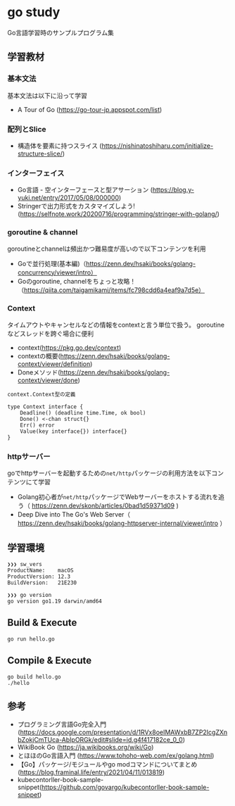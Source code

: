 # go study
Go言語学習時のサンプルプログラム集

## 学習教材
### 基本文法
基本文法は以下に沿って学習

- A Tour of Go (https://go-tour-jp.appspot.com/list)

### 配列とSlice
- 構造体を要素に持つスライス (https://nishinatoshiharu.com/initialize-structure-slice/)

### インターフェイス
- Go言語 - 空インターフェースと型アサーション (https://blog.y-yuki.net/entry/2017/05/08/000000)
- Stringerで出力形式をカスタマイズしよう!(https://selfnote.work/20200716/programming/stringer-with-golang/)

### goroutine & channel
goroutineとchannelは頻出かつ難易度が高いので以下コンテンツを利用

- Goで並行処理(基本編)（https://zenn.dev/hsaki/books/golang-concurrency/viewer/intro）
- Goのgoroutine, channelをちょっと攻略！（https://qiita.com/taigamikami/items/fc798cdd6a4eaf9a7d5e）

### Context
タイムアウトやキャンセルなどの情報をcontextと言う単位で扱う。
goroutineなどスレッドを跨ぐ場合に便利

- context(https://pkg.go.dev/context)
- contextの概要(https://zenn.dev/hsaki/books/golang-context/viewer/definition)
- Doneメソッド(https://zenn.dev/hsaki/books/golang-context/viewer/done)

`context.Context型の定義`
```
type Context interface {
    Deadline() (deadline time.Time, ok bool)
    Done() <-chan struct{}
    Err() error
    Value(key interface{}) interface{}
}
```

### httpサーバー
goでhttpサーバーを起動するための`net/http`パッケージの利用方法を以下コンテンツにて学習

- Golang初心者が`net/http`パッケージでWebサーバーをホストする流れを追う（ https://zenn.dev/skonb/articles/0bad1d59371d09 )
- Deep Dive into The Go's Web Server（ https://zenn.dev/hsaki/books/golang-httpserver-internal/viewer/intro ）


## 学習環境

```
❯❯❯ sw_vers
ProductName:    macOS
ProductVersion: 12.3
BuildVersion:   21E230

❯❯❯ go version
go version go1.19 darwin/amd64
```

## Build & Execute

```
go run hello.go
```

## Compile & Execute

```
go build hello.go
./hello
```

## 参考
- プログラミング言語Go完全入門(https://docs.google.com/presentation/d/1RVx8oeIMAWxbB7ZP2IcgZXnbZokjCmTUca-AbIpORGk/edit#slide=id.g4f417182ce_0_0)
- WikiBook Go (https://ja.wikibooks.org/wiki/Go)
- とほほのGo言語入門 (https://www.tohoho-web.com/ex/golang.html)
- 【Go】パッケージ/モジュールやgo modコマンドについてまとめ (https://blog.framinal.life/entry/2021/04/11/013819)
- kubecontorller-book-sample-snippet(https://github.com/govargo/kubecontorller-book-sample-snippet)
